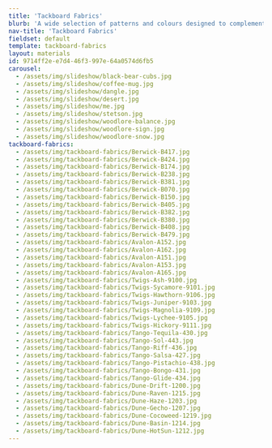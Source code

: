```yaml
---
title: 'Tackboard Fabrics'
blurb: 'A wide selection of patterns and colours designed to complement your office environment.'
nav-title: 'Tackboard Fabrics'
fieldset: default
template: tackboard-fabrics
layout: materials
id: 9714ff2e-e7d4-46f3-997e-64a0574d6fb5
carousel:
  - /assets/img/slideshow/black-bear-cubs.jpg
  - /assets/img/slideshow/coffee-mug.jpg
  - /assets/img/slideshow/dangle.jpg
  - /assets/img/slideshow/desert.jpg
  - /assets/img/slideshow/me.jpg
  - /assets/img/slideshow/stetson.jpg
  - /assets/img/slideshow/woodlore-balance.jpg
  - /assets/img/slideshow/woodlore-sign.jpg
  - /assets/img/slideshow/woodlore-snow.jpg
tackboard-fabrics:
  - /assets/img/tackboard-fabrics/Berwick-B417.jpg
  - /assets/img/tackboard-fabrics/Berwick-B424.jpg
  - /assets/img/tackboard-fabrics/Berwick-B174.jpg
  - /assets/img/tackboard-fabrics/Berwick-B238.jpg
  - /assets/img/tackboard-fabrics/Berwick-B381.jpg
  - /assets/img/tackboard-fabrics/Berwick-B070.jpg
  - /assets/img/tackboard-fabrics/Berwick-B150.jpg
  - /assets/img/tackboard-fabrics/Berwick-B405.jpg
  - /assets/img/tackboard-fabrics/Berwick-B382.jpg
  - /assets/img/tackboard-fabrics/Berwick-B380.jpg
  - /assets/img/tackboard-fabrics/Berwick-B408.jpg
  - /assets/img/tackboard-fabrics/Berwick-B479.jpg
  - /assets/img/tackboard-fabrics/Avalon-A152.jpg
  - /assets/img/tackboard-fabrics/Avalon-A162.jpg
  - /assets/img/tackboard-fabrics/Avalon-A151.jpg
  - /assets/img/tackboard-fabrics/Avalon-A153.jpg
  - /assets/img/tackboard-fabrics/Avalon-A165.jpg
  - /assets/img/tackboard-fabrics/Twigs-Ash-9100.jpg
  - /assets/img/tackboard-fabrics/Twigs-Sycamore-9101.jpg
  - /assets/img/tackboard-fabrics/Twigs-Hawthorn-9106.jpg
  - /assets/img/tackboard-fabrics/Twigs-Juniper-9103.jpg
  - /assets/img/tackboard-fabrics/Twigs-Magnolia-9109.jpg
  - /assets/img/tackboard-fabrics/Twigs-Lychee-9105.jpg
  - /assets/img/tackboard-fabrics/Twigs-Hickory-9111.jpg
  - /assets/img/tackboard-fabrics/Tango-Tequila-430.jpg
  - /assets/img/tackboard-fabrics/Tango-Sol-443.jpg
  - /assets/img/tackboard-fabrics/Tango-Riff-436.jpg
  - /assets/img/tackboard-fabrics/Tango-Salsa-427.jpg
  - /assets/img/tackboard-fabrics/Tango-Pistachio-438.jpg
  - /assets/img/tackboard-fabrics/Tango-Bongo-431.jpg
  - /assets/img/tackboard-fabrics/Tango-Glide-434.jpg
  - /assets/img/tackboard-fabrics/Dune-Drift-1200.jpg
  - /assets/img/tackboard-fabrics/Dune-Raven-1215.jpg
  - /assets/img/tackboard-fabrics/Dune-Haze-1203.jpg
  - /assets/img/tackboard-fabrics/Dune-Gecho-1207.jpg
  - /assets/img/tackboard-fabrics/Dune-Cocoweed-1219.jpg
  - /assets/img/tackboard-fabrics/Dune-Basin-1214.jpg
  - /assets/img/tackboard-fabrics/Dune-HotSun-1212.jpg
---
```

